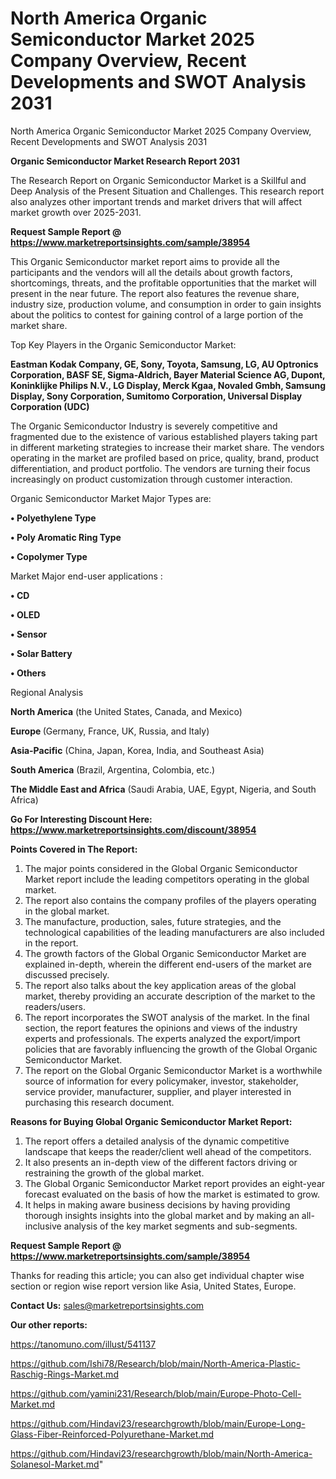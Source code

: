 # North America Organic Semiconductor Market 2025 Company Overview, Recent Developments and SWOT Analysis 2031
 North America Organic Semiconductor Market 2025 Company Overview, Recent Developments and SWOT Analysis 2031

<strong>Organic Semiconductor Market Research Report 2031</strong>

The Research Report on Organic Semiconductor Market is a Skillful and Deep Analysis of the Present Situation and Challenges. This research report also analyzes other important trends and market drivers that will affect market growth over 2025-2031.

<strong>Request Sample Report @ <a href=https://www.marketreportsinsights.com/sample/38954>https://www.marketreportsinsights.com/sample/38954</a></strong>

This Organic Semiconductor market report aims to provide all the participants and the vendors will all the details about growth factors, shortcomings, threats, and the profitable opportunities that the market will present in the near future. The report also features the revenue share, industry size, production volume, and consumption in order to gain insights about the politics to contest for gaining control of a large portion of the market share.

Top Key Players in the Organic Semiconductor Market:

<strong>Eastman Kodak Company, GE, Sony, Toyota, Samsung, LG, AU Optronics Corporation, BASF SE, Sigma-Aldrich, Bayer Material Science AG, Dupont, Koninklijke Philips N.V., LG Display, Merck Kgaa, Novaled Gmbh, Samsung Display, Sony Corporation, Sumitomo Corporation, Universal Display Corporation (UDC)</strong>

The Organic Semiconductor Industry is severely competitive and fragmented due to the existence of various established players taking part in different marketing strategies to increase their market share. The vendors operating in the market are profiled based on price, quality, brand, product differentiation, and product portfolio. The vendors are turning their focus increasingly on product customization through customer interaction.

Organic Semiconductor Market Major Types are:

<strong>•  Polyethylene Type

•  Poly Aromatic Ring Type

•  Copolymer Type</strong>

Market Major end-user applications :

<strong>•  CD

•  OLED

•  Sensor

•  Solar Battery

•  Others</strong>

Regional Analysis

</u><strong><b>North America</b></strong> (the United States, Canada, and Mexico)

<strong><b>Europe </b></strong>(Germany, France, UK, Russia, and Italy)

<strong><b>Asia-Pacific</b></strong> (China, Japan, Korea, India, and Southeast Asia)

<strong><b>South America</b></strong> (Brazil, Argentina, Colombia, etc.)

<strong><b>The Middle East and Africa</b></strong> (Saudi Arabia, UAE, Egypt, Nigeria, and South Africa)

<strong>Go For Interesting Discount Here: <a href=https://www.marketreportsinsights.com/discount/38954>https://www.marketreportsinsights.com/discount/38954</a></strong>

<strong>Points Covered in The Report:</strong>
<ol>
  <li>The major points considered in the Global Organic Semiconductor Market report include the leading competitors operating in the global market.</li>
  <li>The report also contains the company profiles of the players operating in the global market.</li>
  <li>The manufacture, production, sales, future strategies, and the technological capabilities of the leading manufacturers are also included in the report.</li>
  <li>The growth factors of the Global Organic Semiconductor Market are explained in-depth, wherein the different end-users of the market are discussed precisely.</li>
  <li>The report also talks about the key application areas of the global market, thereby providing an accurate description of the market to the readers/users.</li>
  <li>The report incorporates the SWOT analysis of the market. In the final section, the report features the opinions and views of the industry experts and professionals. The experts analyzed the export/import policies that are favorably influencing the growth of the Global Organic Semiconductor Market.</li>
  <li>The report on the Global Organic Semiconductor Market is a worthwhile source of information for every policymaker, investor, stakeholder, service provider, manufacturer, supplier, and player interested in purchasing this research document.</li>
</ol>
<strong>Reasons for Buying Global Organic Semiconductor Market Report:</strong>

<ol>
  <li>The report offers a detailed analysis of the dynamic competitive landscape that keeps the reader/client well ahead of the competitors.</li>
  <li>It also presents an in-depth view of the different factors driving or restraining the growth of the global market.</li>
  <li>The Global Organic Semiconductor Market report provides an eight-year forecast evaluated on the basis of how the market is estimated to grow.</li>
  <li>It helps in making aware business decisions by having providing thorough insights insights into the global market and by making an all-inclusive analysis of the key market segments and sub-segments.</li>
</ol>
<strong>Request Sample Report @ <a href=https://www.marketreportsinsights.com/sample/38954>https://www.marketreportsinsights.com/sample/38954</a></strong>


Thanks for reading this article; you can also get individual chapter wise section or region wise report version like Asia, United States, Europe.

<strong>Contact Us:</strong>
sales@marketreportsinsights.com

<strong>Our other reports:</strong>

<a href=https://tanomuno.com/illust/541137>https://tanomuno.com/illust/541137</a>

<a href=https://github.com/Ishi78/Research/blob/main/North-America-Plastic-Raschig-Rings-Market.md>https://github.com/Ishi78/Research/blob/main/North-America-Plastic-Raschig-Rings-Market.md</a>

<a href=https://github.com/yamini231/Research/blob/main/Europe-Photo-Cell-Market.md>https://github.com/yamini231/Research/blob/main/Europe-Photo-Cell-Market.md</a>

<a href=https://github.com/Hindavi23/researchgrowth/blob/main/Europe-Long-Glass-Fiber-Reinforced-Polyurethane-Market.md>https://github.com/Hindavi23/researchgrowth/blob/main/Europe-Long-Glass-Fiber-Reinforced-Polyurethane-Market.md</a>

<a href=https://github.com/Hindavi23/researchgrowth/blob/main/North-America-Solanesol-Market.md>https://github.com/Hindavi23/researchgrowth/blob/main/North-America-Solanesol-Market.md</a>"
